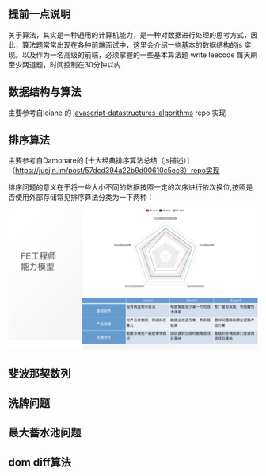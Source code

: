 ## 提前一点说明
关于算法，其实是一种通用的计算机能力，是一种对数据进行处理的思考方式，因此，算法题常常出现在各种前端面试中，这里会介绍一些基本的数据结构的js 实现。以及作为一名高级的前端，必须掌握的一些基本算法题
write leecode 每天刷至少两道题，时间控制在30分钟以内

## 数据结构与算法
主要参考自loiane 的 [javascript-datastructures-algorithms](https://github.com/loiane/javascript-datastructures-algorithms) repo 实现

## 排序算法
主要参考自Damonare的 [十大经典排序算法总结（js描述）]（https://juejin.im/post/57dcd394a22b9d00610c5ec8）repo实现

排序问题的意义在于将一些大小不同的数据按照一定的次序进行依次换位,按照是否使用外部存储常见排序算法分类为一下两种：
<div align="center">
    <img src="https://raw.githubusercontent.com/feaswcy/fe-playground/master/doc-assets/img/fe-power.png">
</div>

## 斐波那契数列

## 洗牌问题

## 最大蓄水池问题

## dom diff算法
